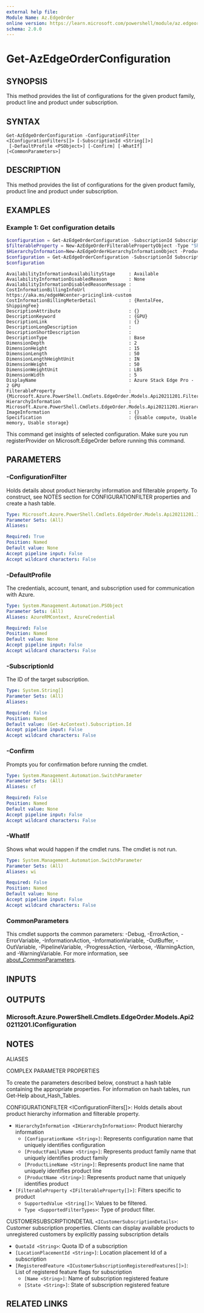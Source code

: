 ```yaml
---
external help file:
Module Name: Az.EdgeOrder
online version: https://learn.microsoft.com/powershell/module/az.edgeorder/get-azedgeorderconfiguration
schema: 2.0.0
---
```


# Get-AzEdgeOrderConfiguration

## SYNOPSIS
This method provides the list of configurations for the given product family, product line and product under subscription.

## SYNTAX

```
Get-AzEdgeOrderConfiguration -ConfigurationFilter <IConfigurationFilters[]> [-SubscriptionId <String[]>]
 [-DefaultProfile <PSObject>] [-Confirm] [-WhatIf] [<CommonParameters>]
```

## DESCRIPTION
This method provides the list of configurations for the given product family, product line and product under subscription.

## EXAMPLES

### Example 1: Get configuration details
```powershell
$configuration = Get-AzEdgeOrderConfiguration -SubscriptionId SubscriptionId -ConfigurationFilter @(@{"HierarchyInformation"=$HierarchyInformation; "FilterableProperty"= @($filterableProperty)})
$filterableProperty = New-AzEdgeOrderFilterablePropertyObject -Type "ShipToCountries" -SupportedValue @("US")
$HierarchyInformation=New-AzEdgeOrderHierarchyInformationObject -ProductFamilyName "azurestackedge" -ProductLineName "azurestackedge" -ProductName "azurestackedgegpu" -ConfigurationName "EdgeP_High"
$configuration = Get-AzEdgeOrderConfiguration -SubscriptionId SubscriptionId -ConfigurationFilter @(@{"HierarchyInformation"=$HierarchyInformation; "FilterableProperty"= @($filterableProperty)})
$configuration
```

```output
AvailabilityInformationAvailabilityStage     : Available
AvailabilityInformationDisabledReason        : None
AvailabilityInformationDisabledReasonMessage :
CostInformationBillingInfoUrl                : https://aka.ms/edgeHWcenter-pricinglink-custom
CostInformationBillingMeterDetail            : {RentalFee, ShippingFee}
DescriptionAttribute                         : {}
DescriptionKeyword                           : {GPU}
DescriptionLink                              : {}
DescriptionLongDescription                   :
DescriptionShortDescription                  :
DescriptionType                              : Base
DimensionDepth                               : 2
DimensionHeight                              : 15
DimensionLength                              : 50
DimensionLengthHeightUnit                    : IN
DimensionWeight                              : 50
DimensionWeightUnit                          : LBS
DimensionWidth                               : 5
DisplayName                                  : Azure Stack Edge Pro - 2 GPU
FilterableProperty                           : {Microsoft.Azure.PowerShell.Cmdlets.EdgeOrder.Models.Api20211201.FilterableProperty}
HierarchyInformation                         : Microsoft.Azure.PowerShell.Cmdlets.EdgeOrder.Models.Api20211201.HierarchyInformation
ImageInformation                             : {}
Specification                                : {Usable compute, Usable memory, Usable storage}
```

This command get insights of selected configuration.
Make sure you run registerProvider on Microsoft.EdgeOrder before running this command.

## PARAMETERS

### -ConfigurationFilter
Holds details about product hierarchy information and filterable property.
To construct, see NOTES section for CONFIGURATIONFILTER properties and create a hash table.

```yaml
Type: Microsoft.Azure.PowerShell.Cmdlets.EdgeOrder.Models.Api20211201.IConfigurationFilters[]
Parameter Sets: (All)
Aliases:

Required: True
Position: Named
Default value: None
Accept pipeline input: False
Accept wildcard characters: False
```

### -DefaultProfile
The credentials, account, tenant, and subscription used for communication with Azure.

```yaml
Type: System.Management.Automation.PSObject
Parameter Sets: (All)
Aliases: AzureRMContext, AzureCredential

Required: False
Position: Named
Default value: None
Accept pipeline input: False
Accept wildcard characters: False
```

### -SubscriptionId
The ID of the target subscription.

```yaml
Type: System.String[]
Parameter Sets: (All)
Aliases:

Required: False
Position: Named
Default value: (Get-AzContext).Subscription.Id
Accept pipeline input: False
Accept wildcard characters: False
```

### -Confirm
Prompts you for confirmation before running the cmdlet.

```yaml
Type: System.Management.Automation.SwitchParameter
Parameter Sets: (All)
Aliases: cf

Required: False
Position: Named
Default value: None
Accept pipeline input: False
Accept wildcard characters: False
```

### -WhatIf
Shows what would happen if the cmdlet runs.
The cmdlet is not run.

```yaml
Type: System.Management.Automation.SwitchParameter
Parameter Sets: (All)
Aliases: wi

Required: False
Position: Named
Default value: None
Accept pipeline input: False
Accept wildcard characters: False
```

### CommonParameters
This cmdlet supports the common parameters: -Debug, -ErrorAction, -ErrorVariable, -InformationAction, -InformationVariable, -OutBuffer, -OutVariable, -PipelineVariable, -ProgressAction, -Verbose, -WarningAction, and -WarningVariable. For more information, see [about_CommonParameters](http://go.microsoft.com/fwlink/?LinkID=113216).

## INPUTS

## OUTPUTS

### Microsoft.Azure.PowerShell.Cmdlets.EdgeOrder.Models.Api20211201.IConfiguration

## NOTES

ALIASES

COMPLEX PARAMETER PROPERTIES

To create the parameters described below, construct a hash table containing the appropriate properties. For information on hash tables, run Get-Help about_Hash_Tables.


CONFIGURATIONFILTER <IConfigurationFilters[]>: Holds details about product hierarchy information and filterable property.
  - `HierarchyInformation <IHierarchyInformation>`: Product hierarchy information
    - `[ConfigurationName <String>]`: Represents configuration name that uniquely identifies configuration
    - `[ProductFamilyName <String>]`: Represents product family name that uniquely identifies product family
    - `[ProductLineName <String>]`: Represents product line name that uniquely identifies product line
    - `[ProductName <String>]`: Represents product name that uniquely identifies product
  - `[FilterableProperty <IFilterableProperty[]>]`: Filters specific to product
    - `SupportedValue <String[]>`: Values to be filtered.
    - `Type <SupportedFilterTypes>`: Type of product filter.

CUSTOMERSUBSCRIPTIONDETAIL `<ICustomerSubscriptionDetails>`: Customer subscription properties. Clients can display available products to unregistered customers by explicitly passing subscription details
  - `QuotaId <String>`: Quota ID of a subscription
  - `[LocationPlacementId <String>]`: Location placement Id of a subscription
  - `[RegisteredFeature <ICustomerSubscriptionRegisteredFeatures[]>]`: List of registered feature flags for subscription
    - `[Name <String>]`: Name of subscription registered feature
    - `[State <String>]`: State of subscription registered feature

## RELATED LINKS
